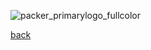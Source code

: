 ![packer_primarylogo_fullcolor](https://user-images.githubusercontent.com/9472095/52746468-7b9ff500-2fd9-11e9-9f39-2594cc6284f1.png)

[back](../../ReadMe.md)